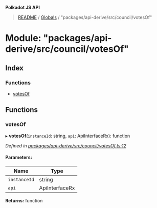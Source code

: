 **Polkadot JS API**

> [README](../README.md) / [Globals](../globals.md) / "packages/api-derive/src/council/votesOf"

# Module: "packages/api-derive/src/council/votesOf"

## Index

### Functions

* [votesOf](_packages_api_derive_src_council_votesof_.md#votesof)

## Functions

### votesOf

▸ **votesOf**(`instanceId`: string, `api`: ApiInterfaceRx): function

*Defined in [packages/api-derive/src/council/votesOf.ts:12](https://github.com/polkadot-js/api/blob/0c4cc51f7/packages/api-derive/src/council/votesOf.ts#L12)*

#### Parameters:

Name | Type |
------ | ------ |
`instanceId` | string |
`api` | ApiInterfaceRx |

**Returns:** function

